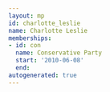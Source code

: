 ```yaml
---
layout: mp
id: charlotte_leslie
name: Charlotte Leslie
memberships:
- id: con
  name: Conservative Party
  start: '2010-06-08'
  end: 
autogenerated: true
---
```

